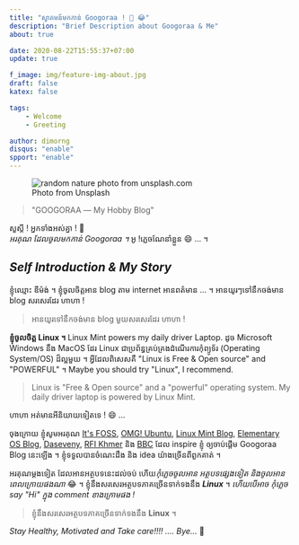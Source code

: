```yaml
---
title: "​ស្វាគមន៍​មក​កាន់​ Googoraa ! 👏️ 😂️"
description: "Brief Description about Googoraa & Me"
about: true

date: 2020-08-22T15:55:37+07:00
update: true

f_image: img/feature-img-about.jpg
draft: false
katex: false

tags:
    - Welcome
    - Greeting

author: dimorng
disqus: "enable"
spport: "enable"
---
```


<figure class="full">
  <img src="https://source.unsplash.com/random/1080/?nature,water" alt="random nature photo from unsplash.com" />
  <figcaption><span>Photo from Unsplash</span></figcaption>
</figure>

<aside>
  <blockquote>
    <p>"GOOGORAA ― My Hobby Blog"</p>
  </blockquote>
</aside>

សួស្តី​ ! អ្នកទាំងអស់​គ្នា ! 👋️ <br/>
_អរគុណ​ ដែល​ចូល​មកកាន់ Googoraa ។_ អូ !​ ភ្លេច​ណែនាំ​ខ្លួន 😄 ... ។

## _Self Introduction & My Story_ 

ខ្ញុំ​ឈ្មោះ ឌីម៉ង់​ ។ ខ្ញុំ​ចូលចិត្ត​អាន​ blog តាម internet អាន​ពត៌មាន ... ។ អាន​យូរៗទៅ​នឹក​ចង់​មាន​ blog សរសេរ​​ដែរ ហាហា !

<aside>
  <blockquote>
    <p>អាន​យូរ​ទៅ​នឹក​ចង់​មាន​ blog មួយ​សរសេរ​ដែរ ហាហា !</p>
  </blockquote>
</aside>

**ខ្ញុំ​ចូលចិត្ត​ Linux ។** Linux Mint powers my daily driver Laptop. ដូច​ Microsoft Windows នឹង MacOS ដែរ Linux ជា​ប្រព័ន្ធ​គ្រប់គ្រង​ដំណើរការ​កុំព្យូទ័រ​ (Operating System/OS) ដ៏​ល្អ​មួយ ។ អ្វី​ដែល​ពិសេស​​គឺ "Linux is Free & Open source" and "POWERFUL" ។ Maybe you should try "Linux", I recommend.

<aside>
  <blockquote>
    <p>Linux is "Free & Open source" and a "powerful" operating system. My daily driver laptop is powered by Linux Mint.</p>
  </blockquote>
</aside>

ហាហា អត់​មាន​អី​និយាយ​ទៀត​ទេ ! 😄 ... 

ចុង​ក្រោយ ខ្ញុំ​សូម​អរគុណ [It's FOSS](https://itsfoss.com/), [OMG! Ubuntu](https://www.omgubuntu.co.uk/), [Linux Mint Blog](https://blog.linuxmint.com/), [Elementary OS Blog](https://blog.elementary.io/), [Daseveny](https://daseveny.com/), [RFI Khmer](https://www.rfi.fr/km/) និង [BBC](https://www.bbc.com/) ដែល​ inspire ខ្ញុំ​ ឲ្យ​ចាប់​ផ្តើម​ Googoraa Blog នេះឡើង ។ ខ្ញុំ​ទទួលបាន​ចំណេះ​ដឹង និង idea យ៉ាង​ច្រើន​ពី​ពួក​គាត់ ។

អរគុណ​ម្ដង​ទៀត​ ដែល​អាន​អត្ថបទ​នេះ​ដល់​ចប់ ហើយ​<i>កុំ​ភ្លេច​ចូល​​អាន​​ អត្ថបទ​ផ្សេង​ទៀត និង​ចូល​អាន​ពេល​ក្រោយផង​ណា</i> 😂️ ។ ខ្ញុំ​នឹង​សរសេរ​អត្ថបទ​ភាគ​ច្រើន​ទាក់ទង​នឹង _**Linux**_ ។ _ហើយ​បើ​អាច កុំ​ភ្លេច say "Hi" ក្នុង comment ខាង​ក្រោម​ផង​ !_

<aside>
  <blockquote>
    <p>ខ្ញុំ​នឹង​សរសេរ​អត្ថបទ​ភាគ​ច្រើន​ទាក់ទង​នឹង <b>Linux</b> ។</p>
  </blockquote>
</aside>

_Stay Healthy, Motivated and Take care!!!! .... Bye..._ 👋️ 

